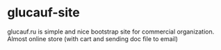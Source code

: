 # glucauf-site
glucauf.ru is simple and nice bootstrap site for commercial organization. Almost online store (with cart and sending doc file to email)

